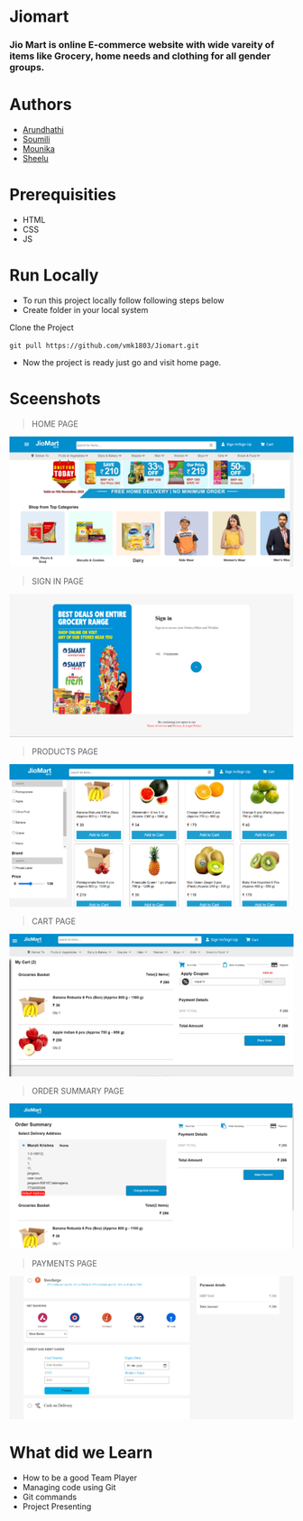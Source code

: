 # Jiomart

### Jio Mart is online E-commerce website with wide vareity of items like Grocery, home needs and clothing for all gender groups.

# Authors

- [Arundhathi](https://github.com/arundhathi6/Jiomart)
- [Soumili](https://github.com/Sou156)
- [Mounika](https://github.com/monika-4oop)
- [Sheelu](https://github.com/sheeluofficial)

# Prerequisities

- HTML
- CSS
- JS

# Run Locally

- To run this project locally follow following steps below
- Create folder in your local system

Clone the Project

`git pull https://github.com/vmk1803/Jiomart.git`

- Now the project is ready just go and visit home page.

# Sceenshots

> HOME PAGE

![homepage](./rsc/home.png)

> SIGN IN PAGE

![signin](./rsc/signin.png)

> PRODUCTS PAGE

![productspage](./rsc/products.png)

> CART PAGE

![cartpage](./rsc/cart.png)

> ORDER SUMMARY PAGE

![orderpage](./rsc/ordersummary.png)

> PAYMENTS PAGE

![paymentspage](./rsc/payment.png)

# What did we Learn

- How to be a good Team Player
- Managing code using Git
- Git commands
- Project Presenting 